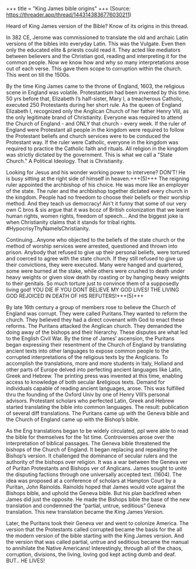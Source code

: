 +++
title = "King James bible origins"
+++
(Source: https://threader.app/thread/1443143836776030211)

Heard of King James version of the Bible? Know of its origins in this thread. 

In 382 CE, Jerome was commissioned to translate the old and archaic Latin versions of the bibles into everyday Latin. This was the Vulgate. Even then only the educated elite & priests could read it. They acted like mediators between believers and the Christian god, reading and interpreting it for the common people. Now we know how and why so many interpretations arose out of each verse. This gave them scope to corruption within the church. This went on till the 1500s.

By the time King James came to the throne of England, 1603, the religious scene in England was volatile. Protestantism had been invented by this time. 50 yrs before that, Elizabeth I’s half-sister, Mary I, a treacherous Catholic, executed 250 Protestants during her short rule. As the queen of England Elizabeth I, recognized only the Anglican Church of her father Henry VIII, as the only legitimate brand of Christianity. Everyone was required to attend the Church of England - and ONLY that church - every week. If the ruler of England were Protestant all people in the kingdom were required to follow the Protestant beliefs and church services were to be conduced the Protestant way. If the ruler were Catholic, everyone in the kingdom was required to practice the Catholic faith and rituals. All religion in the kingdom was strictly dictated by the government. This is what we call a "State Church." A Political Ideology. That is Christianity. 

Looking for Jesus and his wonder working power to intervene? DON’T! He is busy sitting at the right side of himself in heaven.+++(5)+++ The reigning ruler appointed the archbishop of his choice. He was more like an employer of the state. The ruler and the archbishop together dictated every church in the kingdom. People had no freedom to choose their beliefs or their worship method. And they teach us democracy! Ain't it funny that some of our very own C bros & sis argue that it was bcoz of British colonization that we learnt human rights, women rights, freedom of speech... And the biggest joke is when Christianity claims that it stands for tribal rights. #HypocrisyThyNameIsChristianity.

Continuing...Anyone who objected to the beliefs of the state church or the method of worship services were arrested, questioned and thrown into prison. Anybody that refused to give up their personal beliefs, were tortured and coerced to agree with the state church. If they still refused to give up their convictions, they were executed. Many were hanged and quartered, some were burned at the stake, while others were crushed to death under heavy weights or given slow death by roasting or by hanging heavy weights to their genitals. So much torture just to convince them of a supposedly living god! YOU DIE IF YOU DONT BELIEVE MY GOD LIVES! THE LIVING GOD REJOICED IN DEATH OF HIS REFUTERS!+++(5)+++ 

By late 16th century a group of members rose to believe the Church of England was corrupt. They were called Puritans.They wanted to reform the church. They believed they had a direct covenant with God to enact these reforms. The Puritans attacked the Anglican church. They demanded the doing away of the bishops and their hierarchy. These disputes are what led to the English Civil War. By the time of James’ ascension, the Puritans began expressing their resentment of the Church of England by translating ancient texts into other languages to expose common people to the corrupted interpretations of the religious texts by the Anglicans. To accomplish the translations, more and more students in Italy, Holland and other parts of Europe delved into perfecting ancient languages like Latin, Greek and Hebrew. The printing press was invented at this time, enabling access to knowledge of both secular &religious texts. Demand for individuals capable of reading ancient languages, arose. This was fulfilled thru the founding of the Oxford Univ by one of Henry VIII’s personal advisors. Protestant scholars who perfected Latin, Greek and Hebrew started translating the bible into common languages. The result: publication of several diff translations. The Puritans came up with the Geneva bible and the Church of England came up with the Bishop’s bible. 

As the Eng translations began to be widely circulated, ppl were able to read the bible for themselves for the 1st time. Controversies arose over the interpretation of biblical passages. The Geneva bible threatened the bishops of the Church of England. It began replacing and repealing the Bishop’s version. It challenged the dominance of secular rulers and the authority of the bishops over religion. It was a war between the Geneva ver of Puritan Protestants and Bishops ver of Anglicans. James sought to unite the disputing factions through one universally accepted text. (1604). The idea was proposed at a conference of scholars at Hampton Court by a Puritan, John Rainolds. Rainolds hoped that James would vote against the Bishops bible, and uphold the Geneva bible. But his plan backfired when James did just the opposite. He made the Bishops bible the base of the new translation and condemned the “partial, untrue, seditious” Geneva translation. This new translation became the King James Version.

Later, the Puritans took their Geneva ver and went to colonize America. The version that the Protestants called corrupted became the basis for the all the modern version of the bible starting with the King James version. And the version that was called partial, untrue and seditious became the manual to annihilate the Native Americans! Interestingly, through all of the chaos, corruption, divisions, the living, loving god kept acting dumb and deaf. BUT.. HE LIVES!
